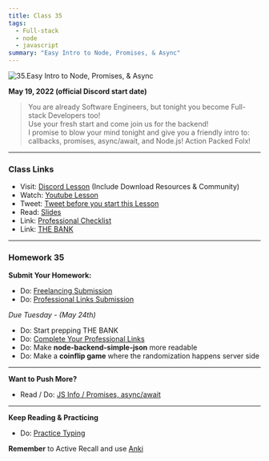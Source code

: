 ```yaml
---
title: Class 35
tags:
  - Full-stack
  - node
  - javascript
summary: "Easy Intro to Node, Promises, & Async"
---
```


![35.Easy Intro to Node, Promises, & Async](https://cdn.hashnode.com/res/hashnode/image/upload/v1676713793569/l2sDOtC2q.png?auto=compress)

**May 19, 2022 (official Discord start date)**

> You are already Software Engineers, but tonight you become Full-stack Developers too! <br /> Use your fresh start and come join us for the backend! <br /> I promise to blow your mind tonight and give you a friendly intro to: <br /> callbacks, promises, async/await, and Node.js! Action Packed Folx!

<hr />

### Class Links

- Visit: [Discord Lesson](https://discord.com/channels/735923219315425401/738891289071714388/976960499906387978) (Include Download Resources & Community)
- Watch: [Youtube Lesson](https://youtu.be/IUCnAhr61pg)
- Tweet: [Tweet before you start this Lesson](https://twitter.com/leonnoel/status/1527401326325338118)
- Read: [Slides](https://slides.com/leonnoel/100devs2-promises-async-node)
- Link: [Professional Checklist](https://docs.google.com/document/d/1L2vTX3qvLhoGHeG5cVD2ljCfRGr1uJ_Gf-hNZj9KzTg)
- Link: [THE BANK](https://docs.google.com/document/d/1p7DhCsLOMMybYfePWLlD1-_8KU20zkBoArH4pnW1o3c)

<hr />

### Homework 35

**Submit Your Homework:**

- Do: [Freelancing Submission](https://forms.gle/Ha27LvZAJsFiY2Dx7)
- Do: [Professional Links Submission](https://forms.gle/Pt7kwXndftDedcbX8)

_Due Tuesday - (May 24th)_

- Do: Start prepping THE BANK
- Do: [Complete Your Professional Links](https://forms.gle/Pt7kwXndftDedcbX8)
- Do: Make **node-backend-simple-json** more readable
- Do: Make a **coinflip game** where the randomization happens server side

<hr />

**Want to Push More?**

- Read / Do: [JS Info / Promises, async/await](https://javascript.info/async)

<hr />

**Keep Reading & Practicing**

- Do: [Practice Typing](https://www.keybr.com/)

**Remember** to Active Recall and use [Anki](https://apps.ankiweb.net/)
